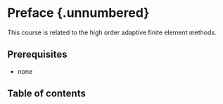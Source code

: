 # Preface {.unnumbered}

This course is related to the high order adaptive finite element methods.

## Prerequisites

- none

## Table of contents

